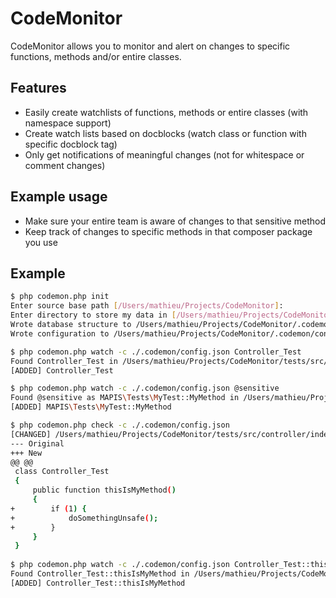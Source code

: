 # CodeMonitor

CodeMonitor allows you to monitor and alert on changes to specific functions, methods and/or entire classes. 

## Features

* Easily create watchlists of functions, methods or entire classes (with namespace support)
* Create watch lists based on docblocks (watch class or function with specific docblock tag)
* Only get notifications of meaningful changes (not for whitespace or comment changes)

## Example usage
* Make sure your entire team is aware of changes to that sensitive method
* Keep track of changes to specific methods in that composer package you use


## Example

```bash
$ php codemon.php init 
Enter source base path [/Users/mathieu/Projects/CodeMonitor]: 
Enter directory to store my data in [/Users/mathieu/Projects/CodeMonitor/.codemon/]: 
Wrote database structure to /Users/mathieu/Projects/CodeMonitor/.codemon/sigs.db
Wrote configuration to /Users/mathieu/Projects/CodeMonitor/.codemon/config.json

$ php codemon.php watch -c ./.codemon/config.json Controller_Test
Found Controller_Test in /Users/mathieu/Projects/CodeMonitor/tests/src/controller/index.php. Watch this? [Y/n]: Y
[ADDED] Controller_Test

$ php codemon.php watch -c ./.codemon/config.json @sensitive
Found @sensitive as MAPIS\Tests\MyTest::MyMethod in /Users/mathieu/Projects/CodeMonitor/tests/namespaced.php. Start watching? [Y/n]:
[ADDED] MAPIS\Tests\MyTest::MyMethod

$ php codemon.php check -c ./.codemon/config.json
[CHANGED] /Users/mathieu/Projects/CodeMonitor/tests/src/controller/index.php: Controller_Test
--- Original
+++ New
@@ @@
 class Controller_Test
 {
     public function thisIsMyMethod()
     {
+        if (1) {
+            doSomethingUnsafe();
+        }
     }
 }
 
$ php codemon.php watch -c ./.codemon/config.json Controller_Test::thisIsMyMethod
Found Controller_Test::thisIsMyMethod in /Users/mathieu/Projects/CodeMonitor/tests/src/controller/index.php. Watch this? [Y/n]: Y
[ADDED] Controller_Test::thisIsMyMethod
```
